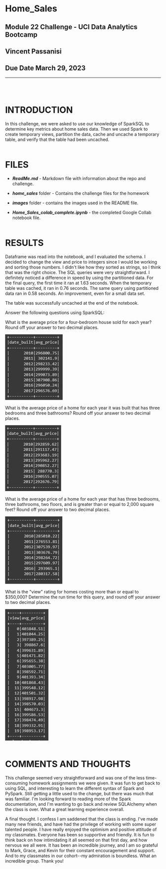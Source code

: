 # Home_Sales

## **Module 22 Challenge - UCI Data Analytics Bootcamp**

## **Vincent Passanisi**

## **Due Date March 29, 2023**

---
<br></br>

# **INTRODUCTION**

In this challenge, we were asked to use our knowledge of SparkSQL to determine key metrics about home sales data. Then we used Spark to create temporary views, partition the data, cache and uncache a temporary table, and verify that the table had been uncached.
<br></br>

# **FILES**

* ***ReadMe.md*** - Markdown file with information about the repo and challenge.

* ***home_sales*** folder - Contains the challenge files for the homework

* ***images*** folder - contains the images used in the README file.

* ***Home_Sales_colab_complete.ipynb*** - the completed Google Collab notebook file.
<br></br>

# **RESULTS**

Dataframe was read into the notebook, and I evaluated the schema. I decided to change the view and price to integers since I would be working and sorting those numbers. I didn't like how they sorted as strings, so I think that was the right choice. The SQL queries were very straightforward. I definitely noticed a difference in speed by using the partitioned data. For the final query, the first time it ran at 1.63 seconds. When the temporary table was cached, it ran in 0.76 seconds. The same query using partitioned data ran in 0.58 seconds. An improvement, even for a small data set.

The table was successfully uncached at the end of the notebook.

Answer the following questions using SparkSQL:

What is the average price for a four-bedroom house sold for each year? Round off your answer to two decimal places.

![Alt text](home_sales/images/query1.png)

What is the average price of a home for each year it was built that has three bedrooms and three bathrooms? Round off your answer to two decimal places.

![Alt text](home_sales/images/query2.png)

What is the average price of a home for each year that has three bedrooms, three bathrooms, two floors, and is greater than or equal to 2,000 square feet? Round off your answer to two decimal places.

![Alt text](home_sales/images/query3.png)

What is the "view" rating for homes costing more than or equal to $350,000? Determine the run time for this query, and round off your answer to two decimal places.

![Alt text](home_sales/images/query4.png)
<br></br>

# **COMMENTS AND THOUGHTS**

This challenge seemed very straightforward and was one of the less time-consuming homework assignments we were given. It was fun to get back to using SQL, and interesting to learn the different syntax of Spark and PySpark. Still getting a little used to the change, but there was much that was familiar. I'm looking forward to reading more of the Spark documentation, and I'm wanting to go back and review SQLAlchemy when the class is over. What a great learning experience overall.

A final thought. I confess I am saddened that the class is ending. I've made many new friends, and have had the privilege of working with some super talented people. I have really enjoyed the optimism and positive attitude of my classmates. Everyone has been so supportive and friendly. It is fun to think back on how intimidating it all seemed on that first day, and how nervous we all were. It has been an incredible journey, and I am so grateful to Mark, Grace, and Kevin for their constant encouragement and support. And to my classmates in our cohort--my admiration is boundless. What an incredible group. Thank you!
